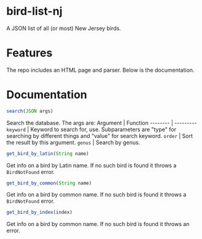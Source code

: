 # bird-list-nj
 A JSON list of all (or most) New Jersey birds.

# Features
The repo includes an HTML page and parser. Below is the documentation.

# Documentation
```javascript
search(JSON args)
```
Search the database. The args are:
Argument | Function
-------- | ---------
```keyword``` | Keyword to search for, use. Subparameters are "type" for searching by different things and "value" for search keyword.
```order``` | Sort the result by this argument.
```genus``` | Search by genus.

```javascript
get_bird_by_latin(String name)
```
Get info on a bird by Latin name. If no such bird is found it throws a ```BirdNotFound``` error.

```javascript
get_bird_by_common(String name)
```
Get info on a bird by common name. If no such bird is found it throws a ```BirdNotFound``` error.
```javascript
get_bird_by_index(index)
```
Get info on a bird by common name. If no such bird is found it throws an error.